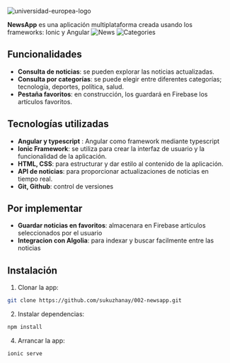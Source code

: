 ![universidad-europea-logo](https://user-images.githubusercontent.com/17354471/218064896-b8411ee7-5cec-4e97-8a71-216a4e6f3bf4.png)




**NewsApp** es una aplicación multiplataforma creada usando los frameworks: Ionic y Angular
![News](https://github.com/user-attachments/assets/b2287190-035b-4fa4-b75b-ca4447c7a1b3)
![Categories](https://github.com/user-attachments/assets/3e3cb060-5798-411d-b7d9-1b2168f1c1f6)



## Funcionalidades

- **Consulta de noticias**: se pueden explorar las noticias actualizadas.
- **Consulta por categorías**: se puede elegir entre diferentes categorías; tecnología, deportes, política, salud.
- **Pestaña  favoritos**: en construcción, los guardará en Firebase los artículos favoritos.

## Tecnologías utilizadas

- **Angular y typescript** : Angular como framework mediante typescript
- **Ionic Framework**: se utiliza para crear la interfaz de usuario y la funcionalidad de la aplicación.
- **HTML, CSS**: para estructurar y dar estilo al contenido de la aplicación.
- **API de noticias**: para proporcionar actualizaciones de noticias en tiempo real.
- **Git, Github**: control de versiones

## Por implementar

- **Guardar noticias en favoritos**:  almacenara en Firebase artículos seleccionados por el usuario
- **Integracion con Algolia**: para indexar y buscar facilmente entre las noticias

## Instalación

1. Clonar la app:
```bash
git clone https://github.com/sukuzhanay/002-newsapp.git
```
2. Instalar dependencias:
```bash
npm install
```
4. Arrancar la app:
```bash
ionic serve
```
